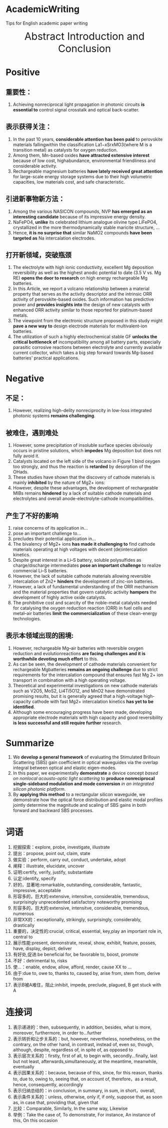 # AcademicWriting
Tips for English academic paper writing
<font size=6><center>Abstract Introduction and Conclusion</center></font>
# Positive

## 重要性：
1. Achieving nonreciprocal light propagation in photonic circuits **is essential to** control signal crosstalk and optical back-scatter.

## 表示获得关注：
1. In the past 10 years, **considerable attention has been paid** to perovskite materials fallingwithin the classification La1−xSrxMO3(where M is a transition metal) as catalysts for oxygen reduction.
2. Among them, Mn-based oxides **have attracted extensive interest** because of low cost, highabundance, environmental friendliness and considerable activity.
3. Rechargeable magnesium batteries **have lately received great attention** for large-scale energy storage systems due to their high volumetric capacities, low materials cost, and safe characteristic.

## 引进新事物新方法：
1. Among the various NASICON compounds, NVP **has emerged as an interesting candidate** because of its impressive energy density.
2. NaFePO4, **unlike** its celebrated lithium analogue olivine type LiFePO4, crystallized in the more thermodynamically stable maricite structure, ...
3. Hence, **it is no surprise that** similar NaMO2 compounds **have been targeted as** Na intercalation electrodes.

## 打开新领域，突破瓶颈
1. The electrolyte with high ionic conductivity, excellent Mg deposition reversibility as well as the highest anodic potential to date (3.5 V vs. Mg RE) **opens the door to research** on high energy rechargeable Mg batteries.
2. In this Article, we report a volcano relationship between a material property that serves as the activity descriptor and the intrinsic ORR activity of perovskite-based oxides. Such information has predictive power and **provides insights into** the design of new catalysts with enhanced ORR activity similar to those reported for platinum-based metals.
3. The viewpoint from the electronic structure proposed in this study might **pave a new way to** design electrode materials for multivalent-ion batteries.
4. The utilization of such a highly electrochemical stable GF **unlocks the critical bottleneck of** incompatibility among all battery parts, especially parasitic corrosive reactions between electrolyte and currently available current collector, which takes a big step forward towards Mg-based batteries' practical applications.
# Negative

## 不足：
1. However, realizing high-delity nonreciprocity in low-loss integrated photonic systems **remains challenging**.

## 被难住，遇到难处
1. However, some precipitation of insoluble surface species obviously occurs in pristine solutions, which **impedes** Mg deposition but does not fully avoid it.
2. Catalysts located on the left side of the volcano in Figure 1 bind oxygen too strongly, and thus the reaction is **retarded** by desorption of the OHads.
3. These studies have shown that the discovery of cathode materials is mainly **inhibited** by the nature of Mg2+ ions:
4. However, despite these advantages, the development of rechargeable MIBs remains **hindered** by a lack of suitable cathode materials and electrolytes and overall anode-electrolyte-cathode incompatibilities.

## 产生了不好的影响
1. raise concerns of its application in...
2. pose an important challenge to...
3. precludes their potential application in... 
4. The bivalency of Mg2+ ions **has made it challenging to** find cathode materials operating at high voltages with decent (de)intercalation kinetics.
5. Despite great interest in a Li–S battery, soluble polysulfides as charge/discharge intermediates **pose an important challenge** to realize commercial Li–S batteries. 
6. However, the lack of suitable cathode materials allowing reversible intercalation of Zn2+ **hinders** the development of zinc-ion batteries.
7. However, a lack of fundamental understanding of the ORR mechanism and the material properties that govern catalytic activity **hampers** the development of highly active oxide catalysts.
8. The prohibitive cost and scarcity of the noble-metal catalysts needed for catalysing the oxygen reduction reaction (ORR) in fuel cells and metal–air batteries **limit the commercialization** of these clean-energy technologies.

## 表示本领域出现的困境:
1. However, rechargeable Mg–air batteries with reversible oxygen reduction and evolutionreactions **are facing challenges and it is worthwhile devoting much effort** to this.
2. As can be seen, the development of cathode materials convenient for rechargeable Mgbatteries **remains an ongoing challenge** due to strict requirements for the intercalation compound that ensures fast Mg 2+ ion transport in combination with a high operating voltage.
3. Theoretical and experimental investigations on new cathode materials such as V2O5, MoS2, Li4Ti5O12, and MnO2 have demonstrated promising results, but it is generally agreed that a high-voltage high-capacity cathode with fast Mg2+ intercalation kinetics **has yet to be identified**.
4. Although some encouraging progress have been made, developing appropriate electrode materials with high capacity and good reversibility **is less successful and still require further** research.

# Summarize
1. We **develop a general framework** of evaluating the Stimulated Brillouin Scattering (SBS) gain coefficient in optical waveguides via the overlap integral between optical and elastic eigen-modes.
2. In this paper, we experimentally **demonstrate** a device concept *based on nonlocal acousto-optic light scattering* to **produce nonreciprocal single-sideband modulation and mode conversion** *in an integrated silicon photonic platform*.
3. By **applying this method** to a rectangular silicon waveguide, we demonstrate how the optical force distribution and elastic modal profiles jointly determine the magnitude and scaling of SBS gains in both forward and backward SBS processes. 

# 词语
1. 挖掘探索：explore, probe, investigate, illustrate
2. 提出：propose, point out, claim, state
3. 做实验：perform, carry out, conduct, undertake, adopt
4. 阐释：illustrate, elucidate, uncover
5. 证明:certify, verify, justify, substantiate
6. 认定:identify, specify
7. 好的，显著地:remarkable, outstanding, considerable, fantastic, impressive, acceptable
8. 形容多的，巨大的:extensive, intensitve, considerable, tremendous, surprisingly unprecedented satisfactory noteworthy promising
9. 形容多的，巨大的:extensive, intensitve, considerable, tremendous, numerous
10. 非常XX的：exceptionally, strikingly, surprisingly, considerably, drastically
11. 重要的，决定性的:crucial, critical, essential, key,play an important role in, central to
12. 展示性能:present, demonstrate, reveal, show, exhibit, feature, posses, have, display, depict, deliver
13. 有好处,促进:be beneficial for, be favorable to, boost, promote
14. 不好：detrimental to, risks
15. 使...：enable, endow, allow, afford, render, cause XX to …
16. 由于:due to, owe to, thanks to, caused by, arise from, stem from, derive from
17. 表示B被A难住，阻止:inhibit, impede, preclude, plagued, B get stuck with A

# 连接词
1. 表示递进的：then, subsequently, in addition, besides, what is more, moreover, furthermore, in order to...further
2. 表示转折和让步关系的：but, however, nevertheless, nonetheless, on the contrary, on the other hand, in contrast, instead of, even so, though, although, despite, regardless of, in spite of, as opposed to
3. 表示层次关系的：firstly, first of all, to begin with, secondly...finally, last but not least, afterwards,simultaneously, at the meantime, meanwhile, eventually
4. 表示因果关系的：because, because of this, since, for this reason, thanks to, due to, owing to, seeing that, on account of, therefore，as a result, hence, consequently, accordingly
5. 表示归纳总结的：in conclusion, in summary, in sum, in short，overall,
6. 表示条件关系的：unless, otherwise, only if, if only, suppose that, as soon as, in case that, providing that, given that
7. 比较：Comparable, Similarly, In the same way, Likewise
8. 举例：Take the case of, To demonstrate, For instance, An instance of this, On this occasion
